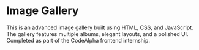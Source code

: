 # Image Gallery

This is an advanced image gallery built using HTML, CSS, and JavaScript.  
The gallery features multiple albums, elegant layouts, and a polished UI.  
Completed as part of the CodeAlpha frontend internship.
